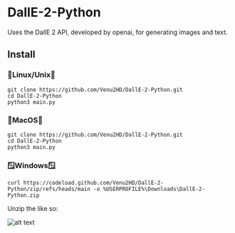 # DallE-2-Python
Uses the DallE 2 API, developed by openai, for generating images and text.
## Install
  ### 🐧Linux/Unix🐧
  ```
  git clone https://github.com/Venu2HD/DallE-2-Python.git
  cd DallE-2-Python
  python3 main.py
  ```
  ### 🍎MacOS🍎
  ```
  git clone https://github.com/Venu2HD/DallE-2-Python.git
  cd DallE-2-Python
  python3 main.py
  ```
  ### 🪟Windows🪟
  ```
  curl https://codeload.github.com/Venu2HD/DallE-2-Python/zip/refs/heads/main -o %USERPROFILE%\Downloads\DallE-2-Python.zip
  ```
  Unzip the like so:
  
  ![alt text](https://cdn.discordapp.com/attachments/1027204530644988004/1046756929185259530/unzip.jpg)
